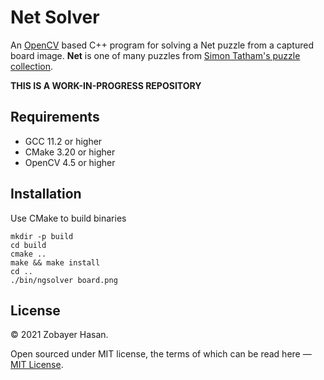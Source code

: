 Net Solver
==========

An [OpenCV](https://opencv.org/) based C++ program for solving a Net puzzle from a captured board image. **Net** is one of many puzzles from [Simon Tatham's puzzle collection](https://www.chiark.greenend.org.uk/~sgtatham/puzzles/).

**THIS IS A WORK-IN-PROGRESS REPOSITORY**

Requirements
------------

- GCC 11.2 or higher
- CMake 3.20 or higher
- OpenCV 4.5 or higher

Installation
------------

Use CMake to build binaries

    mkdir -p build
    cd build
    cmake ..
    make && make install
    cd ..
    ./bin/ngsolver board.png

License
-------

© 2021 Zobayer Hasan.

Open sourced under MIT license, the terms of which can be read here — [MIT License](./LICENSE).
